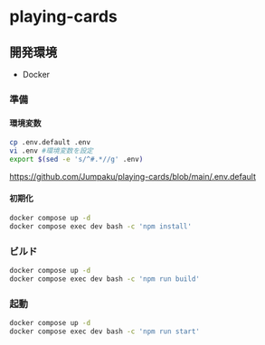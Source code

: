 # playing-cards

## 開発環境

- Docker

### 準備

#### 環境変数

```sh
cp .env.default .env
vi .env #環境変数を設定
export $(sed -e 's/^#.*//g' .env)
```

https://github.com/Jumpaku/playing-cards/blob/main/.env.default

#### 初期化

```sh
docker compose up -d
docker compose exec dev bash -c 'npm install'
```

### ビルド

```sh
docker compose up -d
docker compose exec dev bash -c 'npm run build'
```

### 起動

```sh
docker compose up -d
docker compose exec dev bash -c 'npm run start'
```
